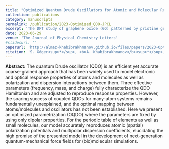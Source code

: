```yaml
---
title: "Optimized Quantum Drude Oscillators for Atomic and Molecular Response Properties"
collection: publications
category: manuscripts
permalink: /publication/2023-Optimized_QDO-JPCL
excerpt: 'The DFT study of graphene oxide (GO) patterned by pristine graphene nanoroads, where I explored how various GO compositions and nanoroads width and orientations affect electronic properties of this nanostructured material. Similar to fluorinated graphene, the band gap exhibits oscillatory decrease with broadening nanoroads. The emerging edge magnetism suggests possible applications of patterned GO in optoelectronics and spintronics.'
date: 2023-06-29
venue: 'The Journal of Physical Chemistry Letters'
#slidesurl: ''
paperurl: 'http://almaz-khabibrakhmanov.github.io/files/papers/2023-Optimized_QDO-JPCL.pdf'
citation: 'S. Góger<sup>*</sup>, <b>A. Khabibrakhmanov</b><sup>*</sup>, O. Vaccarelli<sup>*</sup>, D. V. Fedorov, A. Tkatchenko, <a href="https://doi.org/10.1021/acs.jpclett.3c01221">Optimized Quantum Drude Oscillators for Atomic and Molecular Response Properties</a>, <i>J. Phys. Chem. Lett.</i> <b>14</b>, 6217-6223 (2023).\ ##[<sup>*</sup> marks equal contributions.]'
---
```

<b>Abstract:</b> The quantum Drude oscillator (QDO) is an efficient yet accurate coarse-grained approach that has been widely used to model electronic and optical response properties of atoms and molecules as well as polarization and dispersion interactions between them. Three effective parameters (frequency, mass, and charge) fully characterize the QDO Hamiltonian and are adjusted to reproduce response properties. However, the soaring success of coupled QDOs for many-atom systems remains fundamentally unexplained, and the optimal mapping between atoms/molecules and oscillators has not been established. Here we present an optimized parametrization (OQDO) where the parameters are fixed by using only dipolar properties. For the periodic table of elements as well as small molecules, our model accurately reproduces atomic (spatial) polarization potentials and multipolar dispersion coefficients, elucidating the high promise of the presented model in the development of next-generation quantum-mechanical force fields for (bio)molecular simulations.

